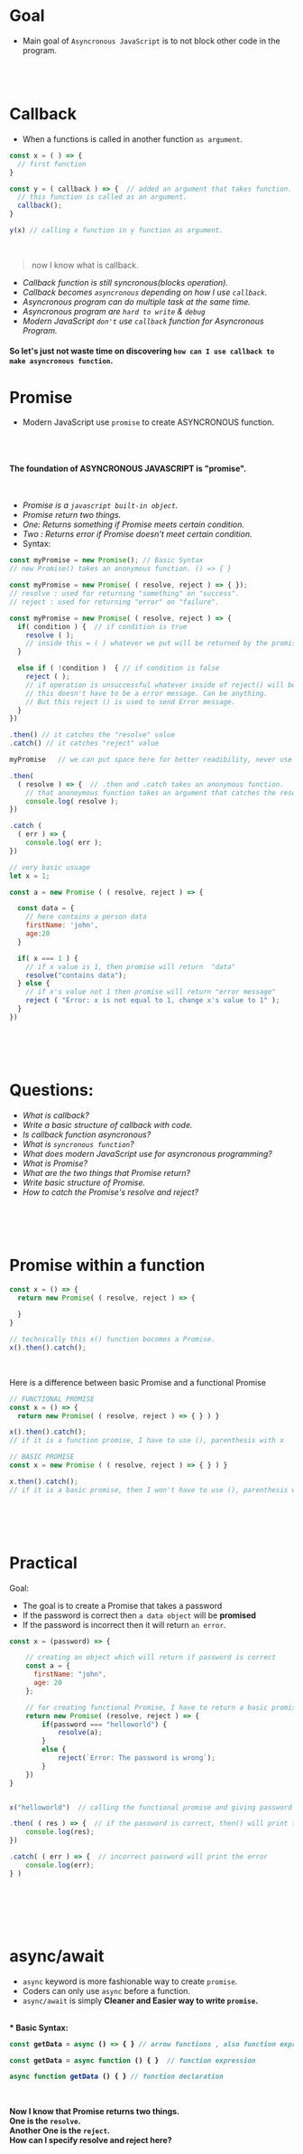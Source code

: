 


# Goal
* Main goal of `Asyncronous JavaScript` is to not block other code in the program.


<br>
<br>

# Callback
* When a functions is called in another function `as argument`.

```javascript
const x = ( ) => {
  // first function
}

const y = ( callback ) => {  // added an argument that takes function.
  // this function is called as an argument.
  callback();
}

y(x) // calling x function in y function as argument.
```

<br>

> now I know what is callback.

* <i> Callback function is still syncronous(blocks operation). 
* Callback becomes `asyncronous` depending on how I use `callback`. 
* Asyncronous program can do multiple task at the same time. 
* Asyncronous program are `hard to write` & `debug`
* Modern JavaScript `don't` use `callback` function for Asyncronous Program. </i>

#### So let's just not waste time on discovering `how can I use callback to make asyncronous function`.

# Promise

* Modern JavaScript use `promise` to create ASYNCRONOUS function.

<br>
<br>
<br>

<b> 
The foundation of ASYNCRONOUS JAVASCRIPT is "promise".
</b>


<br>
<br>
<br>

* <i> Promise is a `javascript built-in object`.
* Promise return two things.
* One: Returns something if Promise meets certain condition.
* Two : Returns error if Promise doesn't meet certain condition. </i>
* Syntax: 
```javascript
const myPromise = new Promise(); // Basic Syntax
// new Promise() takes an anonymous function. () => { }

const myPromise = new Promise( ( resolve, reject ) => { });
// resolve : used for returning "something" on "success".
// reject : used for returning "error" on "failure".

```


```javascript
const myPromise = new Promise( ( resolve, reject ) => {
  if( condition ) {  // if condition is true
    resolve ( );
    // inside this = ( ) whatever we put will be returned by the promise.
  }

  else if ( !condition )  { // if condition is false
    reject ( );
    // if operation is unsuccessful whatever inside of reject() will be returned.
    // this doesn't have to be a error message. Can be anything.
    // But this reject () is used to send Error message.
  }
})
```

```javascript
.then() // it catches the "resolve" value
.catch() // it catches "reject" value

myPromise   // we can put space here for better readibility, never use (;) here.

.then(
  ( resolve ) => {  // .then and .catch takes an anonymous function.
    // that anonoymous function takes an argument that catches the resolve value.
    console.log( resolve );
})

.catch (
  ( err ) => {
    console.log( err );
}) 
```


```javascript
// very basic usuage
let x = 1;

const a = new Promise ( ( resolve, reject ) => {

  const data = {
    // here contains a person data
    firstName: 'john',
    age:20
  }

  if( x === 1 ) {
    // if x value is 1, then promise will return  "data"
    resolve("contains data");
  } else {
    // if x's value not 1 then promise will return "error message"
    reject ( "Error: x is not equal to 1, change x's value to 1" );
  }
})
```

<br>
<br>
<br>

# Questions:
* <i> What is callback?
* Write a basic structure of callback with code.
* Is callback function asyncronous?
* What is `syncronous function`?
* What does modern JavaScript use for asyncronous programming?
* What is Promise?
* What are the two things that Promise return?
* Write basic structure of Promise.
* How to catch the Promise's resolve and reject?
</i>


<br>
<br>
<br>

# Promise within a function 
```javascript
const x = () => {
  return new Promise( ( resolve, reject ) => {
    
  }
}

// technically this x() function bocomes a Promise.
x().then().catch();
```

<br>

Here is a difference between basic Promise and a functional Promise
```javascript
// FUNCTIONAL PROMISE
const x = () => {
  return new Promise( ( resolve, reject ) => { } ) }

x().then().catch();
// if it is a function promise, I have to use (), parenthesis with x
```



```javascript
// BASIC PROMISE
const x = new Promise ( ( resolve, reject ) => { } ) }

x.then().catch();
// if it is a basic promise, then I won't have to use (), parenthesis with x.
```

<br>
<br>
<br>


# Practical
Goal: 
* The goal is to create a Promise that takes a password
* If the password is correct then `a data object` will be <b>promised </b>
* If the password is incorrect then it will return `an error`.

```javascript
const x = (password) => {

    // creating an object which will return if password is correct
    const a = {
      firstName: "john",
      age: 20
    };

    // for creating functional Promise, I have to return a basic promise
    return new Promise( (resolve, reject ) => {
        if(password === "helloworld") {
            resolve(a);
        }
        else {
            reject(`Error: The password is wrong`);
        }
    })
}


x("helloworld")  // calling the functional promise and giving password as argument.

.then( ( res ) => {  // if the password is correct, then() will print the object 
    console.log(res);
})

.catch( ( err ) => {  // incorrect password will print the error
    console.log(err);
} )
```


<br>
<br>
<br>
<br>

# async/await
* `async` keyword is more fashionable way to create `promise`.
* Coders can only use `async` before a function.
* `async/await` is simply <b>Cleaner and Easier way </i> to write `promise`.

<br>
* Basic Syntax: 

```javascript
const getData = async () => { } // arrow functions , also function expression

const getData = async function () { }  // function expression

async function getData () { } // function declaration
```

<br>

Now I know that Promise returns two things. <br>
One is the `resolve`. <br>
Another One is the `reject`. <br>
How can I specify resolve and reject here?





